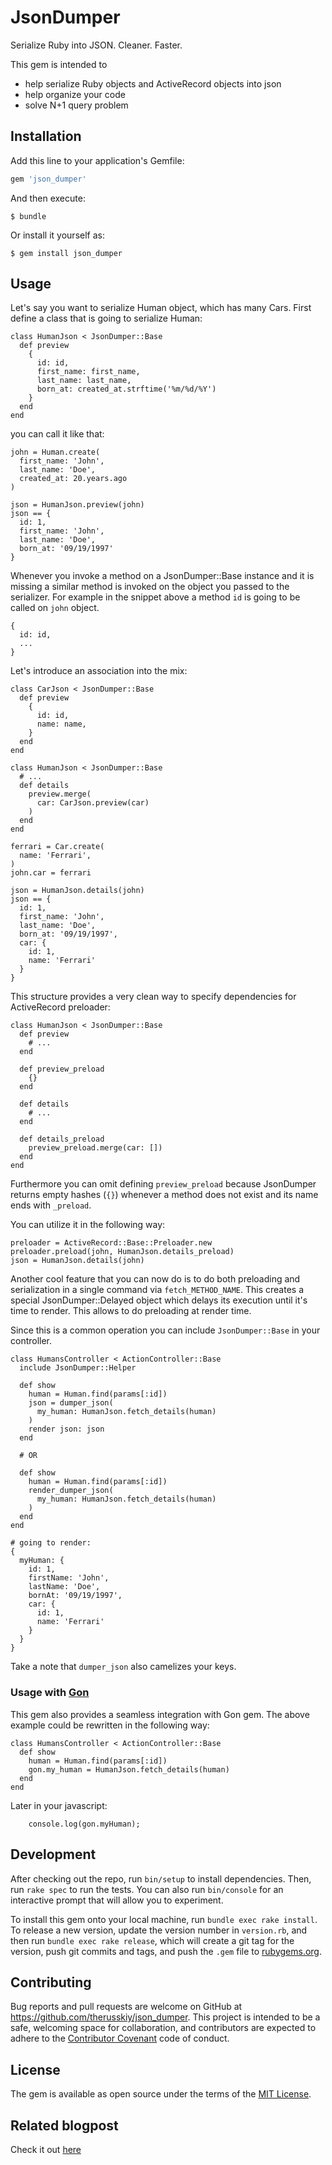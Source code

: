 # JsonDumper

Serialize Ruby into JSON. Cleaner. Faster.

This gem is intended to
* help serialize Ruby objects and ActiveRecord objects into json
* help organize your code
* solve N+1 query problem

## Installation

Add this line to your application's Gemfile:

```ruby
gem 'json_dumper'
```

And then execute:

    $ bundle

Or install it yourself as:

    $ gem install json_dumper

## Usage

Let's say you want to serialize Human object, which has many Cars.
First define a class that is going to serialize Human:
```
class HumanJson < JsonDumper::Base
  def preview
    {
      id: id,
      first_name: first_name,
      last_name: last_name,
      born_at: created_at.strftime('%m/%d/%Y')
    }
  end
end
```
you can call it like that:
```
john = Human.create(
  first_name: 'John',
  last_name: 'Doe',
  created_at: 20.years.ago
)

json = HumanJson.preview(john)
json == {
  id: 1,
  first_name: 'John',
  last_name: 'Doe',
  born_at: '09/19/1997'
}
```

Whenever you invoke a method on a JsonDumper::Base instance and it is missing a similar method is invoked on the object you passed to the serializer.
For example in the snippet above a method `id` is going to be called on `john` object.
```
{
  id: id,
  ...
}
```

Let's introduce an association into the mix:
```
class CarJson < JsonDumper::Base
  def preview
    {
      id: id,
      name: name,
    }
  end
end

class HumanJson < JsonDumper::Base
  # ...
  def details
    preview.merge(
      car: CarJson.preview(car)
    )
  end
end

ferrari = Car.create(
  name: 'Ferrari',
)
john.car = ferrari

json = HumanJson.details(john)
json == {
  id: 1,
  first_name: 'John',
  last_name: 'Doe',
  born_at: '09/19/1997',
  car: {
    id: 1,
    name: 'Ferrari'
  }
}
```

This structure provides a very clean way to specify dependencies for ActiveRecord preloader:
```
class HumanJson < JsonDumper::Base
  def preview
    # ...
  end

  def preview_preload
    {}
  end

  def details
    # ...
  end

  def details_preload
    preview_preload.merge(car: [])
  end
end
```
Furthermore you can omit defining `preview_preload` because JsonDumper returns empty hashes (`{}`) whenever a method does not exist and its name ends with `_preload`.

You can utilize it in the following way:
```
preloader = ActiveRecord::Base::Preloader.new
preloader.preload(john, HumanJson.details_preload)
json = HumanJson.details(john)
```
Another cool feature that you can now do is to do both preloading and serialization in a single command via `fetch_METHOD_NAME`.
This creates a special JsonDumper::Delayed object which delays its execution until it's time to render. This allows to do preloading at render time.

Since this is a common operation you can include `JsonDumper::Base` in your controller.
```
class HumansController < ActionController::Base
  include JsonDumper::Helper

  def show
    human = Human.find(params[:id])
    json = dumper_json(
      my_human: HumanJson.fetch_details(human)
    )
    render json: json
  end

  # OR

  def show
    human = Human.find(params[:id])
    render_dumper_json(
      my_human: HumanJson.fetch_details(human)
    )
  end
end

# going to render:
{
  myHuman: {
    id: 1,
    firstName: 'John',
    lastName: 'Doe',
    bornAt: '09/19/1997',
    car: {
      id: 1,
      name: 'Ferrari'
    }
  }
}
```
Take a note that `dumper_json` also camelizes your keys.

### Usage with [Gon](https://github.com/gazay/gon)

This gem also provides a seamless integration with Gon gem.
The above example could be rewritten in the following way:
```
class HumansController < ActionController::Base
  def show
    human = Human.find(params[:id])
    gon.my_human = HumanJson.fetch_details(human)
  end
end
```

Later in your javascript:
```
    console.log(gon.myHuman);
```

## Development

After checking out the repo, run `bin/setup` to install dependencies. Then, run `rake spec` to run the tests. You can also run `bin/console` for an interactive prompt that will allow you to experiment.

To install this gem onto your local machine, run `bundle exec rake install`. To release a new version, update the version number in `version.rb`, and then run `bundle exec rake release`, which will create a git tag for the version, push git commits and tags, and push the `.gem` file to [rubygems.org](https://rubygems.org).

## Contributing

Bug reports and pull requests are welcome on GitHub at https://github.com/therusskiy/json_dumper. This project is intended to be a safe, welcoming space for collaboration, and contributors are expected to adhere to the [Contributor Covenant](http://contributor-covenant.org) code of conduct.


## License

The gem is available as open source under the terms of the [MIT License](http://opensource.org/licenses/MIT).

## Related blogpost

Check it out [here](http://www.dmitry-ishkov.com/2017/08/better-ruby-serialization-into-json.html)

